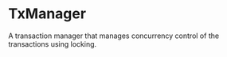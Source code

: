 # TxManager
A transaction manager that manages concurrency control of the transactions using locking.
